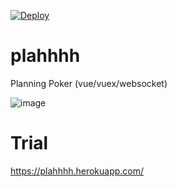 [![Deploy](https://www.herokucdn.com/deploy/button.svg)](https://heroku.com/deploy?template=https://github.com/kaishuu0123/plahhhh)

# plahhhh

Planning Poker (vue/vuex/websocket)

![image](https://raw.githubusercontent.com/wiki/mugi-uno/plahhhh/images/image.gif)

# Trial

https://plahhhh.herokuapp.com/
